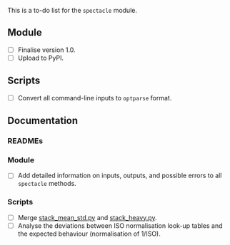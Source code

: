 This is a to-do list for the `spectacle` module.

## Module

- [ ] Finalise version 1.0.
- [ ] Upload to PyPI.

## Scripts

- [ ] Convert all command-line inputs to `optparse` format.

## Documentation

### READMEs

### Module

- [ ] Add detailed information on inputs, outputs, and possible errors to all `spectacle` methods.

### Scripts

- [ ] Merge [stack_mean_std.py](tools/stack_mean_std.py) and [stack_heavy.py](tools/stack_heavy.py).
- [ ] Analyse the deviations between ISO normalisation look-up tables and the expected behaviour (normalisation of 1/ISO).
